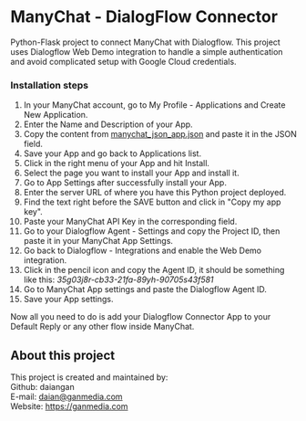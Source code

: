 # ManyChat - DialogFlow Connector
Python-Flask project to connect ManyChat with Dialogflow.
This project uses Dialogflow Web Demo integration to handle a simple 
authentication and avoid complicated setup with Google Cloud credentials.


### Installation steps
1. In your ManyChat account, go to My Profile - Applications and Create New Application.
2. Enter the Name and Description of your App.
3. Copy the content from [manychat_json_app.json](manychat_json_app.json) 
and paste it in the JSON field.
4. Save your App and go back to Applications list.
5. Click in the right menu of your App and hit Install.
6. Select the page you want to install your App and install it.
7. Go to App Settings after successfully install your App.
8. Enter the server URL of where you have this Python project deployed.
9. Find the text right before the SAVE button and click in "Copy my app key".
10. Paste your ManyChat API Key in the corresponding field.
11. Go to your Dialogflow Agent - Settings and copy the Project ID,
then paste it in your ManyChat App Settings.
12. Go back to Dialogflow - Integrations and enable the Web Demo integration.
13. Click in the pencil icon and copy the Agent ID,
it should be something like this: _35g03j8r-cb33-21fa-89yh-90705s43f581_
14. Go to ManyChat App settings and paste the Dialogflow Agent ID.
15. Save your App settings.

Now all you need to do is add your Dialogflow Connector App to your 
Default Reply or any other flow inside ManyChat.




## About this project

This project is created and maintained by:
<br>
Github: daiangan<br/>
E-mail: daian@ganmedia.com<br/>
Website: https://ganmedia.com<br/>
